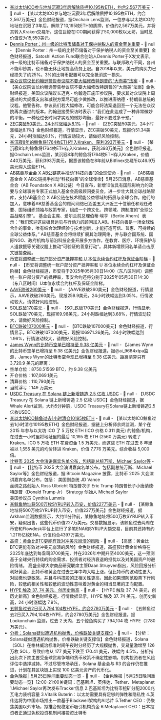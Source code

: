- [某以太坊ICO参与地址沉寂3年后解除质押10,195枚ETH，约合2,567万美元](https://x.com/nansen_ai/status/1926693155727937685) - 📰 null - 【某以太坊ICO参与地址沉寂3年后解除质押10,195枚ETH，约合2,567万美元】金色财经报道，据Onchain Lens监测，一位参与以太坊ICO的地址在沉寂了3年后，解除了10,195枚ETH的质押，价值约2,567万美元，并将其转入Kraken交易所。这位巨鲸在ICO期间获得了50,000枚以太坊，当时总价值仅为15,550美元。
- [Dennis Porter：州一级的比特币储备对于保护纳税人的资金至关重要](https://x.com/Dennis_Porter_/status/1926688597551272363) - 📰 null - 【Dennis Porter：州一级的比特币储备对于保护纳税人的资金至关重要】金色财经报道，Satoshi Action Fund联合创始人Dennis Porter于X发文表示，州一级的比特币储备对于保护纳税人的资金至关重要。与联邦政府不同，各州不能印钞票，也不能无休止地提高债务上限。自2018年以来，美元的购买力已经损失了约25%。3%的比特币配置可以完全抵消这一损失。
- [美众议院议长约翰逊警告参议院不要大幅修改特朗普的“大而美”法案]() - 📰 null - 【美众议院议长约翰逊警告参议院不要大幅修改特朗普的“大而美”法案】金色财经报道，美国众议院议长迈克・约翰逊正施压参议院，要求其对众议院上周通过的大规模支出和减税方案尽可能少做修改，以推进唐纳德・特朗普总统的议程。他警告称，参议员们若大幅修改，可能会将法案退回至一个无法在众议院再次通过的版本。约翰逊接受采访时表示：“我们在此达成了一种非常微妙的平衡，一种经过长时间才实现的微妙均衡，最好不要过多干预。”
- [ZEC突破50美元，24小时涨幅达8.1%](https://www.coingecko.com/zh/%E6%95%B0%E5%AD%97%E8%B4%A7%E5%B8%81/%E5%A4%A7%E9%9B%B6%E5%B8%81) - 📰 null - 【ZEC突破50美元，24小时涨幅达8.1%】金色财经报道，行情显示，ZEC突破50美元，现报价51.34美元，24小时涨幅达8.1%，行情波动较大，请做好风险控制。
- [某沉寂8年的鲸鱼将1764枚ETH存入Kraken，获利393万美元](https://x.com/OnchainLens/status/1926666521318658518) - 📰 null - 【某沉寂8年的鲸鱼将1764枚ETH存入Kraken，获利393万美元】金色财经报道，据Onchain Lens监测，某沉寂8年的鲸鱼将1764枚ETH存入Kraken，价值440万美元，获利393万美元，据悉该鲸鱼在8年前从Bitfinex交易所以46.9万美元购入这些ETH。
- [AB慈善基金会 X AB公链携手推动“科技向善”的全球使命](https://www.ab.org/zh/charityFoundation/) - 📰 null - 【AB慈善基金会 X AB公链携手推动“科技向善”的全球使命】5月25日消息，AB慈善基金会（AB Foundation X AB公链）今日宣布，新增10位具有国际影响力的政要与全球事务专家正式加入基金会高级顾问委员会，进一步壮大其全球战略智库，支持AB基金会 X AB公链在技术赋能公益领域的拓展与全球合作。他们的加入，意味着AB慈善基金会的顾问网络已涵盖五大洲近三十位前任和现任政要、国际组织领袖与政策专家，组成一个跨文化、跨领域、跨制度的“全球公益战略引擎”。 
基金会主席、爱尔兰前总理伯蒂·埃亨（Bertie Ahern）表示：“我们欢迎这些极具远见与行动力的顾问加入AB。科技向善是一场全球性合作的事业，唯有结合治理经验与技术创新，才能打造可信、普惠、可持续的全球公益体系。” 
AB慈善基金会将继续扩展其治理网络，并与联合国系统、国际NGO、政府机构与前沿科技企业开展多方协作，在教育、医疗、环境保护与人道救援等关键议题上推动“可验证的善意行动”。具体新增顾问名单请点击原文链接查阅。
- [币安将调整统一账户部分资产抵押率和 U 本位永续合约杠杆及保证金阶梯](https://www.binance.com/en/support/announcement/detail/b5c64cd30e2740528992fba781c20229) - 📰 null - 【币安将调整统一账户部分资产抵押率和 U 本位永续合约杠杆及保证金阶梯】金色财经报道，币安将于2025年05月30日14:00（东八区时间）调整统一账户部分资产的抵押率，币安合约还将分别于2025年05月30日14:30（东八区时间）U本位永续合约杠杆及保证金阶梯。
- [AAVE跌破260美元]() - 📰 null - 【AAVE跌破260美元】金色财经报道，行情显示，AAVE跌破260美元，现报259.9美元，24小时跌幅达到3.05%，行情波动较大，请做好风险控制。
- [SOL跌破170美元]() - 📰 null - 【SOL跌破170美元】金色财经报道，行情显示，SOL跌破170美元，现报169.98美元，24小时跌幅达到3.68%，行情波动较大，请做好风险控制。
- [BTC跌破107000美元]() - 📰 null - 【BTC跌破107000美元】金色财经报道，行情显示，BTC跌破107000美元，现报106971.26美元，24小时跌幅达到1.96%，行情波动较大，请做好风险控制。
- [James Wynn的比特币空单已增持至 9.38 亿美元](https://x.com/ai_9684xtpa/status/1926652509080158626) - 📰 null - 【James Wynn的比特币空单已增持至 9.38 亿美元】金色财经报道，据@ai_9684xtpa监测，James Wynn的比特币空单现已增持至 9.38 亿美元，距离清算只有 3,720.9 美元的距离： 
- 空单仓位：8750.51569 BTC，约 9.38 亿美元 
- 开仓价格：107,069.1美元 
- 清算价格：110,790美元 
- 当前浮亏：149 万美元
- [USDC Treasury 在 Solana 链上新增铸造 2.5 亿枚 USDC]() - 📰 null - 【USDC Treasury 在 Solana 链上新增铸造 2.5 亿枚 USDC】金色财经报道，据Whale Alert监测，大约5分钟前，USDC Treasury在Solana链上新增铸造2.5亿枚USDC。
- [某以太坊ICO鲸鱼过去1小时清仓10195枚ETH](https://x.com/EmberCN/status/1926649424605831311) - 📰 null - 【某以太坊ICO鲸鱼过去1小时清仓10195枚ETH】金色财经报道，据链上分析师余烬监测，某个在 2015 年参与以太坊 ICO 了 5 万枚 ETH (ICO 价格 0.311 美元) 的鲸鱼/机构，在过去一小时里将地址里的最后 10,195 枚 ETH (2560 万美元) 转进了 Kraken。ICO 5 万枚 ETH 花费资金 1.5 万美元，而这些 ETH 在过去 8 年里被以 1,555 美元的均价转进 Kraken，价值 7,776 万美元。综合收益 5,000 倍。
- [比特币 2025 大会演讲嘉宾名单公布，包括副总统万斯、Michael Saylor等](https://x.com/BitcoinMagazine/status/1926324131923976224) - 📰 null - 【比特币 2025 大会演讲嘉宾名单公布，包括副总统万斯、Michael Saylor等】金色财经报道，据 Bitcoin Magazine 披露，比特币 2025 大会演讲嘉宾名单公布，包括： 
美国副总统 JD Vance  
丝绸之路创始人 Ross Ulbricht 
特朗普次子 Eric Trump 
特朗普长子小唐纳德·特朗普（Donald Trump Jr） 
Strategy 创始人 Michael Saylor  
美国参议员 Cynthia Lummis
- [某鲸鱼地址将500万枚SYRUP转入币安，价值227万美元](https://intel.arkm.com/explorer/address/0x1A8642BeeFFBe5b507E98455434Fc25805c3d22B) - 📰 null - 【某鲸鱼地址将500万枚SYRUP转入币安，价值227万美元】金色财经报道，据Arkham监测数据显示，大约11分钟前，某鲸鱼地址将500万枚SYRUP转入币安，疑似出售，这些代币价值227万美元。交易数据显示，该鲸鱼过去两周在币安和Flowdesk平台上进行了多笔ENA和SYRUP大额交易，目前其还持有约1.2115亿枚ENA，价值约合4397万美元。
- [高盛：黄金比BTC更能有效对冲美元崩溃的风险](https://www.forbes.com/sites/christopherhelman/2025/05/25/gold-to-top-bitcoin-and-silver-on-way-to-4k-per-oz-says-goldman-sachs/) - 📰 null - 【高盛：黄金比BTC更能有效对冲美元崩溃的风险】金色财经报道，高盛预计黄金价格将在2025年底达到每盎司3700美元，并在2026年中期升至4000美元，这一预测基于全球央行持续的购金需求、投资者对经济衰退的担忧以及对美国资产的避险情绪。 
高盛全球大宗商品研究联席主管Daan Struyven指出，风险回报分析利好黄金，比特币和黄金在过去三年中均大幅上涨，但比特币的波动性更大，对回撤也更敏感，并且与科技股的正相关性更高，因此如果想防范股票下行风险，较低的相关性和较低的波动性意味着对黄金的相当显著的正向配置。
- [HYPE 触及 37. 74 美元，创历史新高]() - 📰 null - 【HYPE 触及 37. 74 美元，创历史新高】金色财经报道，行情数据显示，HYPE 触及 37. 74 美元，创历史新高，24 小时涨幅达 7.9%。
- [五鲸鱼过去2日买入794,104枚HYPE，约合2780万美元](https://x.com/lookonchain/status/1926625579320619393) - 📰 null - 【五鲸鱼过去2日买入794,104枚HYPE，约合2780万美元】金色财经报道，据 Lookonchain 监测，过去 2 天内，五个鲸鱼购买了 794,104 枚 HYPE（2780 万美元）。
- [分析：Solana疑似遭遇机构抛售，价格跌破关键支撑位](https://www.coindesk.com/markets/2025/05/25/solana-plunges-5-as-midnight-sell-off-signals-institutional-exit) - 📰 null - 【分析：Solana疑似遭遇机构抛售，价格跌破关键支撑位】金色财经报道，Solana（SOL）在格林威治标准时间午夜时分经历了大规模抛售，交易量激增至 126 万枚 SOL，导致价格从 177 美元下跌至 170.41 美元，跌幅约 4.5%，分析指出此次下跌主要受全球贸易争端和货币政策不确定性影响，机构投资者在风险评估中选择减持。不过尽管市场承压，Solana 基金会与 R3 的合作仍在推进，计划在其区块链上实现 100 亿美元资产的代币化。
- [金色晚报 | 5月25日晚间重要动态一览]() - 📰 null - 【金色晚报 | 5月25日晚间重要动态一览】12:00-21:00关键词：巴基斯坦、英伟达、Tether、Metaplanet 
1.Michael Saylor再次发布Tracker信息 
2.巴基斯坦为比特币挖矿分配2000兆瓦电力装机容量 
3.Vitalik Buterin：以太坊需要具有足够的弹性和隐私性 
4.英伟达将为中国市场推出一款基于Blackwell架构的AI芯片 
5.Tether CEO：仍聚焦美国以外市场，拟推合规稳定币吸引机构资金 
6.Metaplanet CEO：日本投资者正通过免税投资机制间接投资比特币
